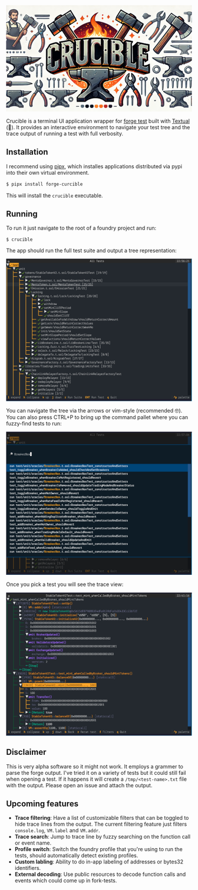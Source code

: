 ![Crucible Logo](./docs/crucible.webp)

Crucible is a terminal UI application wrapper for [forge test](https://github.com/foundry-rs/foundry) built with [Textual](https://textual.textualize.io/) (💖).
It provides an interactive environment to navigate your test tree and the trace output of running a test with full verbosity.

## Installation

I recommend using [pipx](https://pipx.pypa.io/stable/installation/), which installes applications distributed via pypi into their own virtual environment.

```bash
$ pipx install forge-curcible
```

This will install the `crucible` executable.

## Running 

To run it just navigate to the root of a foundry project and run:

```
$ crucible
```

The app should run the full test suite and output a tree representation:

![Example Test Suite view](./docs/suite-view.png)

You can navigate the tree via the arrows or vim-style (recommended 🤓). 
You can also press CTRL+P to bring up the command pallet where you can fuzzy-find tests to run:

![Example Search view](./docs/search-view.png)

Once you pick a test you will see the trace view:

![Example Test Trace view](./docs/trace-view.png)

## Disclaimer

This is very alpha software so it might not work. It employs a grammer to parse the forge output.
I've tried it on a variety of tests but it could still fail when opening a test. If it happens it will create
a `/tmp/<test-name>.txt` file with the output. Please open an issue and attach the output.

## Upcoming features

- **Trace filtering**: Have a list of customizable filters that can be toggled to hide trace lines from the output. The current filtering feature just filters `console.log`, `VM.label` and `VM.addr`.
- **Trace search**: Jump to trace line by fuzzy searching on the function call or event name.
- **Profile switch**: Switch the foundry profile that you're using to run the tests, should automatically detect existing profiles.
- **Custom labling**: Ability to do in-app labeling of addresses or bytes32 identifiers.
- **External decoding**: Use public resources to decode function calls and events which could come up in fork-tests.







